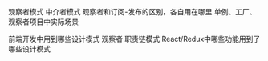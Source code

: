 观察者模式
中介者模式
观察者和订阅-发布的区别，各自用在哪里
单例、工厂、观察者项目中实际场景

前端开发中用到哪些设计模式
    观察者
    职责链模式
React/Redux中哪些功能用到了哪些设计模式